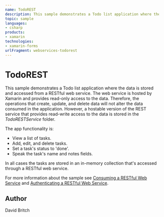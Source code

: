 ```yaml
---
name: TodoREST
description: This sample demonstrates a Todo list application where the data is stored and accessed from a RESTful web service. The web service is hosted by Xam...
topic: sample
languages:
- csharp
products:
- xamarin
technologies:
- xamarin-forms
urlFragment: webservices-todorest
---
```

TodoREST
========

This sample demonstrates a Todo list application where the data is stored and accessed from a RESTful web service. The web service is hosted by Xamarin and provides read-only access to the data. Therefore, the operations that create, update, and delete data will not alter the data consumed in the application. However, a hostable version of the REST service that provides read-write access to the data is stored in the *TodoRESTService* folder.

The app functionality is:

- View a list of tasks.
- Add, edit, and delete tasks.
- Set a task's status to 'done'.
- Speak the task's name and notes fields.

In all cases the tasks are stored in an in-memory collection that's accessed through a RESTful web service.

For more information about the sample see [Consuming a RESTful Web Service](http://developer.xamarin.com/guides/cross-platform/xamarin-forms/web-services/consuming/rest/) and [Authenticating a RESTful Web Service](http://developer.xamarin.com/guides/cross-platform/xamarin-forms/web-services/authentication/rest/).

Author
------

David Britch
